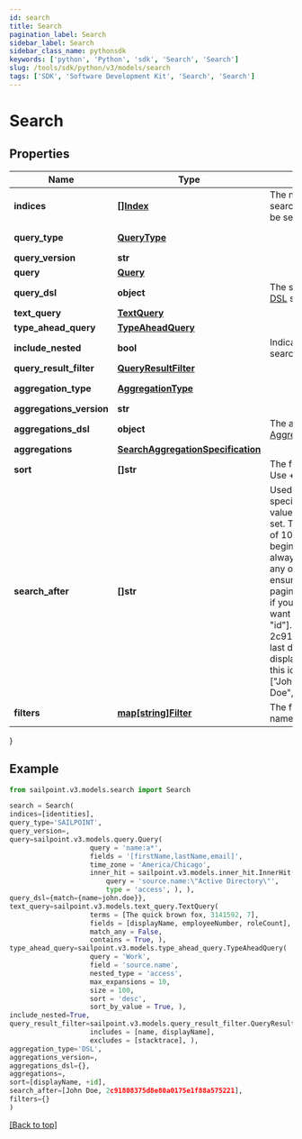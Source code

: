 ```yaml
---
id: search
title: Search
pagination_label: Search
sidebar_label: Search
sidebar_class_name: pythonsdk
keywords: ['python', 'Python', 'sdk', 'Search', 'Search']
slug: /tools/sdk/python/v3/models/search
tags: ['SDK', 'Software Development Kit', 'Search', 'Search']
---
```


# Search

## Properties

| Name | Type | Description | Notes |
| --- | --- | --- | --- |
| **indices** | [**[]Index**](index) | The names of the Elasticsearch indices in which to search. If none are provided, then all indices will be searched. | [optional] |
| **query_type** | [**QueryType**](query-type) |  | [optional] [default to QueryType.SAILPOINT] |
| **query_version** | **str** |  | [optional] |
| **query** | [**Query**](query) |  | [optional] |
| **query_dsl** | **object** | The search query using the Elasticsearch [Query DSL](https://www.elastic.co/guide/en/elasticsearch/reference/7.10/query-dsl.html) syntax. | [optional] |
| **text_query** | [**TextQuery**](text-query) |  | [optional] |
| **type_ahead_query** | [**TypeAheadQuery**](type-ahead-query) |  | [optional] |
| **include_nested** | **bool** | Indicates whether nested objects from returned search results should be included. | [optional] [default to True] |
| **query_result_filter** | [**QueryResultFilter**](query-result-filter) |  | [optional] |
| **aggregation_type** | [**AggregationType**](aggregation-type) |  | [optional] [default to AggregationType.DSL] |
| **aggregations_version** | **str** |  | [optional] |
| **aggregations_dsl** | **object** | The aggregation search query using Elasticsearch [Aggregations](https://www.elastic.co/guide/en/elasticsearch/reference/5.2/search-aggregations.html) syntax. | [optional] |
| **aggregations** | [**SearchAggregationSpecification**](search-aggregation-specification) |  | [optional] |
| **sort** | **[]str** | The fields to be used to sort the search results. Use + or - to specify the sort direction. | [optional] |
| **search_after** | **[]str** | Used to begin the search window at the values specified. This parameter consists of the last values of the sorted fields in the current record set. This is used to expand the Elasticsearch limit of 10K records by shifting the 10K window to begin at this value. It is recommended that you always include the ID of the object in addition to any other fields on this parameter in order to ensure you don't get duplicate results while paging. For example, when searching for identities, if you are sorting by displayName you will also want to include ID, for example [\"displayName\", \"id\"]. If the last identity ID in the search result is 2c91808375d8e80a0175e1f88a575221 and the last displayName is \"John Doe\", then using that displayName and ID will start a new search after this identity. The searchAfter value will look like [\"John Doe\",\"2c91808375d8e80a0175e1f88a575221\"] | [optional] |
| **filters** | [**map[string]Filter**](filter) | The filters to be applied for each filtered field name. | [optional] |

}

## Example

```python
from sailpoint.v3.models.search import Search

search = Search(
indices=[identities],
query_type='SAILPOINT',
query_version=,
query=sailpoint.v3.models.query.Query(
                    query = 'name:a*',
                    fields = '[firstName,lastName,email]',
                    time_zone = 'America/Chicago',
                    inner_hit = sailpoint.v3.models.inner_hit.InnerHit(
                        query = 'source.name:\"Active Directory\"',
                        type = 'access', ), ),
query_dsl={match={name=john.doe}},
text_query=sailpoint.v3.models.text_query.TextQuery(
                    terms = [The quick brown fox, 3141592, 7],
                    fields = [displayName, employeeNumber, roleCount],
                    match_any = False,
                    contains = True, ),
type_ahead_query=sailpoint.v3.models.type_ahead_query.TypeAheadQuery(
                    query = 'Work',
                    field = 'source.name',
                    nested_type = 'access',
                    max_expansions = 10,
                    size = 100,
                    sort = 'desc',
                    sort_by_value = True, ),
include_nested=True,
query_result_filter=sailpoint.v3.models.query_result_filter.QueryResultFilter(
                    includes = [name, displayName],
                    excludes = [stacktrace], ),
aggregation_type='DSL',
aggregations_version=,
aggregations_dsl={},
aggregations=,
sort=[displayName, +id],
search_after=[John Doe, 2c91808375d8e80a0175e1f88a575221],
filters={}
)

```

[[Back to top]](#)
